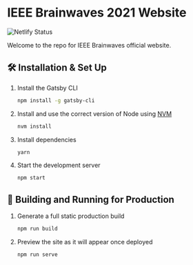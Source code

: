 # IEEE Brainwaves 2021 Website
![Netlify Status](https://api.netlify.com/api/v1/badges/d74b780e-6af4-4778-97c7-137039f4eca9/deploy-status)

Welcome to the repo for IEEE Brainwaves official website.


## 🛠 Installation & Set Up

1. Install the Gatsby CLI

   ```sh
   npm install -g gatsby-cli
   ```

2. Install and use the correct version of Node using [NVM](https://github.com/nvm-sh/nvm)

   ```sh
   nvm install
   ```

3. Install dependencies

   ```sh
   yarn
   ```

4. Start the development server

   ```sh
   npm start
   ```

## 🚀 Building and Running for Production

1. Generate a full static production build

   ```sh
   npm run build
   ```

1. Preview the site as it will appear once deployed

   ```sh
   npm run serve
   ```
